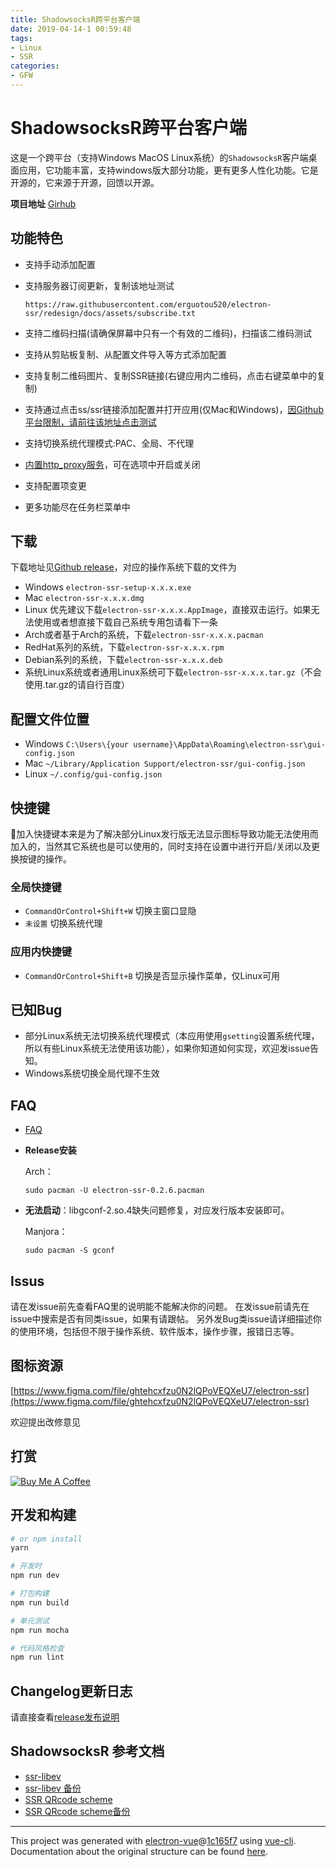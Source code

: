 ```yaml
---
title: ShadowsocksR跨平台客户端
date: 2019-04-14-1 00:59:48
tags:
- Linux
- SSR
categories:
- GFW
---
```


# ShadowsocksR跨平台客户端

这是一个跨平台（支持Windows MacOS Linux系统）的`ShadowsocksR`客户端桌面应用，它功能丰富，支持windows版大部分功能，更有更多人性化功能。它是开源的，它来源于开源，回馈以开源。

**项目地址** [Girhub](<https://github.com/erguotou520/electron-ssr> "SSR客户端")

<!-- more -->

## 功能特色

- 支持手动添加配置
- 支持服务器订阅更新，复制该地址测试

  `https://raw.githubusercontent.com/erguotou520/electron-ssr/redesign/docs/assets/subscribe.txt`
- 支持二维码扫描(请确保屏幕中只有一个有效的二维码)，扫描该二维码测试

- 支持从剪贴板复制、从配置文件导入等方式添加配置
- 支持复制二维码图片、复制SSR链接(右键应用内二维码，点击右键菜单中的复制)
- 支持通过点击ss/ssr链接添加配置并打开应用(仅Mac和Windows)，[因Github平台限制，请前往该地址点击测试](https://erguotou520.github.io/electron-ssr)
- 支持切换系统代理模式:PAC、全局、不代理
- [内置http_proxy服务](docs/HTTP_PROXY.md)，可在选项中开启或关闭
- 支持配置项变更
- 更多功能尽在任务栏菜单中

<!-- ## Telegram交流

[![](https://img.shields.io/badge/Telegram-electron--ssr-blue.svg)](https://t.me/joinchat/E7ViZhJAZpKtnIJy9WepDA) -->

## 下载

下载地址见[Github release](https://github.com/erguotou520/electron-ssr/releases)，对应的操作系统下载的文件为

- Windows `electron-ssr-setup-x.x.x.exe`
- Mac `electron-ssr-x.x.x.dmg`
- Linux 优先建议下载`electron-ssr-x.x.x.AppImage`，直接双击运行。如果无法使用或者想直接下载自己系统专用包请看下一条
- Arch或者基于Arch的系统，下载`electron-ssr-x.x.x.pacman`
- RedHat系列的系统，下载`electron-ssr-x.x.x.rpm`
- Debian系列的系统，下载`electron-ssr-x.x.x.deb`
- 系统Linux系统或者通用Linux系统可下载`electron-ssr-x.x.x.tar.gz`（不会使用.tar.gz的请自行百度）

## 配置文件位置

- Windows `C:\Users\{your username}\AppData\Roaming\electron-ssr\gui-config.json`
- Mac `~/Library/Application Support/electron-ssr/gui-config.json`
- Linux `~/.config/gui-config.json`

## 快捷键

加入快捷键本来是为了解决部分Linux发行版无法显示图标导致功能无法使用而加入的，当然其它系统也是可以使用的，同时支持在设置中进行开启/关闭以及更换按键的操作。

### 全局快捷键

- `CommandOrControl+Shift+W` 切换主窗口显隐
- `未设置` 切换系统代理

### 应用内快捷键
- `CommandOrControl+Shift+B` 切换是否显示操作菜单，仅Linux可用

## 已知Bug

- 部分Linux系统无法切换系统代理模式（本应用使用`gsetting`设置系统代理，所以有些Linux系统无法使用该功能），如果你知道如何实现，欢迎发issue告知。
- Windows系统切换全局代理不生效

## FAQ

+ [FAQ](./docs/FAQ.md)

+ **Release安装**

  Arch：

  ```shell
  sudo pacman -U electron-ssr-0.2.6.pacman
  ```

+ **无法启动**：libgconf-2.so.4缺失问题修复，对应发行版本安装即可。

  Manjora：

  ```shell
  sudo pacman -S gconf
  ```

## Issus

请在发issue前先查看FAQ里的说明能不能解决你的问题。
在发issue前请先在issue中搜索是否有同类issue，如果有请跟帖。
另外发Bug类issue请详细描述你的使用环境，包括但不限于操作系统、软件版本，操作步骤，报错日志等。

## 图标资源

[https://www.figma.com/file/ghtehcxfzu0N2lQPoVEQXeU7/electron-ssr](https://www.figma.com/file/ghtehcxfzu0N2lQPoVEQXeU7/electron-ssr)

欢迎提出改修意见

## 打赏

[![Buy Me A Coffee](https://www.buymeacoffee.com/assets/img/custom_images/orange_img.png)](https://www.buymeacoffee.com/erguotou520)

## 开发和构建

``` bash
# or npm install
yarn

# 开发时
npm run dev

# 打包构建
npm run build

# 单元测试
npm run mocha

# 代码风格检查
npm run lint

```

## Changelog更新日志

请直接查看[release发布说明](https://github.com/erguotou520/electron-ssr/releases)

## ShadowsocksR 参考文档

- [ssr-libev](https://github.com/breakwa11/shadowsocksr-libev)
- [ssr-libev 备份](https://github.com/shadowsocksr-backup/shadowsocksr-libev)
- [SSR QRcode scheme](https://github.com/breakwa11/shadowsocks-rss/wiki/SSR-QRcode-scheme)
- [SSR QRcode scheme备份](https://github.com/shadowsocksr-backup/shadowsocks-rss/wiki/SSR-QRcode-scheme)

---

This project was generated with [electron-vue](https://github.com/SimulatedGREG/electron-vue)@[1c165f7](https://github.com/SimulatedGREG/electron-vue/tree/1c165f7c5e56edaf48be0fbb70838a1af26bb015) using [vue-cli](https://github.com/vuejs/vue-cli). Documentation about the original structure can be found [here](https://simulatedgreg.gitbooks.io/electron-vue/content/index.html).


